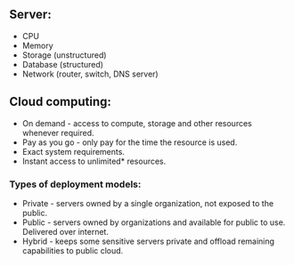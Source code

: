## Server:

-   CPU
-   Memory
-   Storage (unstructured)
-   Database (structured)
-   Network (router, switch, DNS server)

## Cloud computing:

-   On demand - access to compute, storage and other resources whenever required.
-   Pay as you go - only pay for the time the resource is used.
-   Exact system requirements.
-   Instant access to unlimited\* resources.

### Types of deployment models:

-   Private - servers owned by a single organization, not exposed to the public.
-   Public - servers owned by organizations and available for public to use. Delivered over internet.
-   Hybrid - keeps some sensitive servers private and offload remaining capabilities to public cloud.
